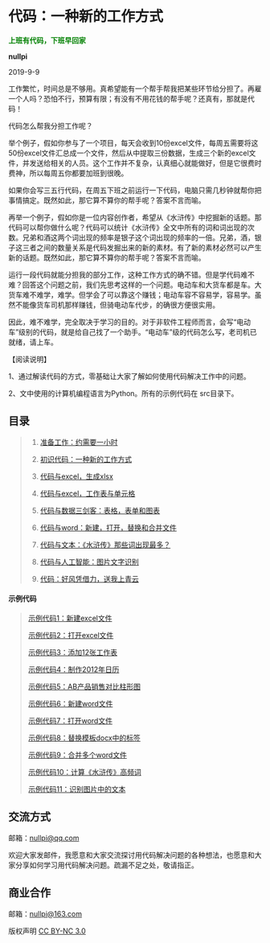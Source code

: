 # 代码：一种新的工作方式
**<font face="微软雅黑" color=#008000>上班有代码，下班早回家</font>**

**nullpi** 

2019-9-9



工作繁忙，时间总是不够用。真希望能有一个帮手帮我把某些环节给分担了。再雇一个人吗？恐怕不行，预算有限；有没有不用花钱的帮手呢？还真有，那就是代码！



代码怎么帮我分担工作呢？

举个例子，假如你参与了一个项目，每天会收到10份excel文件，每周五需要将这50份excel文件汇总成一个文件，然后从中提取三份数据，生成三个新的excel文件，并发送给相关的人员。这个工作并不复杂，认真细心就能做好，但是它很费时费神，所以每周五你都要加班到很晚。

如果你会写三五行代码，在周五下班之前运行一下代码，电脑只需几秒钟就帮你把事情搞定。既然如此，那它算不算你的帮手呢？答案不言而喻。



再举一个例子，假如你是一位内容创作者，希望从《水浒传》中挖掘新的话题。那代码可以帮你做什么呢？代码可以统计《水浒传》全文中所有的词和词出现的次数。兄弟和酒这两个词出现的频率是银子这个词出现的频率的一倍。兄弟，酒，银子这三者之间的数量关系是代码发掘出来的新的素材。有了新的素材必然可以产生新的话题。既然如此，那它算不算你的帮手呢？答案不言而喻。



运行一段代码就能分担我的部分工作，这种工作方式的确不错。但是学代码难不难？回答这个问题之前，我们先思考这样的一个问题。电动车和大货车都是车。大货车难不难学，难学。但学会了可以靠这个赚钱；电动车容不容易学，容易学。虽然不能像货车司机那样赚钱，但骑电动车代步，的确很方便很实用。

因此，难不难学，完全取决于学习的目的。对于非软件工程师而言，会写“电动车”级别的代码，就是给自己找了一个助手。“电动车”级的代码怎么写，老司机已就绪，请上车。



【阅读说明】

1、通过解读代码的方式，零基础让大家了解如何使用代码解决工作中的问题。

2、文中使用的计算机编程语言为Python。所有的示例代码在 src目录下。







## 目录
> 1. [准备工作：约需要一小时](1.preparation.md)
>
> 2. [初识代码：一种新的工作方式](2.hello.md)
>
> 3. [代码与excel，生成xlsx](3.code-excel-1.md)
>
> 4. [代码与excel，工作表与单元格](4.code-excel-2.md)
>
> 5. [代码与数据三剑客：表格，表单和图表](5.table-form-chart.md)
>
> 6. [代码与word：新建，打开，替换和合并文件](6.code-docx.md)
>
> 7. [代码与文本：《水浒传》那些词出现最多？](7.code-text.md)
>
> 8. [代码与人工智能：图片文字识别](8.code-ocr.md)
>
> 9. [代码：好风凭借力，送我上青云](9.code-layout.md)
>
> 

#### 示例代码

> [示例代码1：新建excel文件](src/example-xlsx-1.py)
>
> [示例代码2：打开excel文件](src/example-xlsx-2.py)
>
> [示例代码3：添加12张工作表](src/example-xlsx-3.py)
>
> [示例代码4：制作2012年日历](src/example-xlsx-4.py)
>
> [示例代码5：AB产品销售对比柱形图](src/example-bar-ab.py)
>
> [示例代码6：新建word文件](src/example-docx-1.py)
>
> [示例代码7：打开word文件](src/example-docx-2.py)
>
> [示例代码8：替换模板docx中的标签](src/example-docx-3.py)
>
> [示例代码9：合并多个word文件](src/example-docx-4.py)
>
> [示例代码10：计算《水浒传》高频词](src/example-text-1.py)
>
> [示例代码11：识别图片中的文本](src/example-ocr-text.py)
>
> 



## 交流方式

邮箱：nullpi@qq.com

欢迎大家发邮件，我愿意和大家交流探讨用代码解决问题的各种想法，也愿意和大家分享如何学习用代码解决问题。疏漏不足之处，敬请指正。



## 商业合作

邮箱：nullpi@163.com



版权声明 [CC BY-NC 3.0](<https://creativecommons.org/licenses/by-nc/3.0/deed.zh>) 

